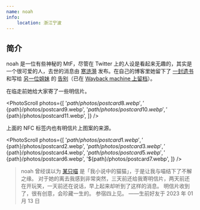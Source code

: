 ```yaml
---
name: noah
info:
    location: 浙江宁波
---
```


## 简介

noah 是一位有些神秘的 MtF，尽管在 Twitter 上的人设是看起来无趣的，其实是一个很可爱的人，去世的消息由 [寒涟漪](https://twitter.com/HANLIANYI520/status/1613697897203367938) 发布。在自己的博客里她留下了 [一封遗书](https://noname3031.one/article/rip_noah/index.html) 和写给 [另一位姐妹](https://one-among.us/profile/Anilovr) 的 [告别](https://noname3031.one/article/rip_ani/index.html)（已在 [Wayback machine 上留档](https://web.archive.org/web/20230121030916/https://noname3031.one/)）。

在临走前她给大家寄了一些明信片。

<PhotoScroll photos={[
    '${path}/photos/postcard8.webp',
    '${path}/photos/postcard9.webp',
    '${path}/photos/postcard10.webp',
    '${path}/photos/postcard11.webp',
]} />

上面的 NFC 标签内也有明信片上图案的来源。

<PhotoScroll photos={[
    '${path}/photos/postcard1.webp',
    '${path}/photos/postcard2.webp',
    '${path}/photos/postcard3.webp',
    '${path}/photos/postcard4.webp',
    '${path}/photos/postcard5.webp',
    '${path}/photos/postcard6.webp',
    '${path}/photos/postcard7.webp',
]} />

> noah 曾经误以为 [某只喵](https://one-among.us/profile/MioCardMeow) 是「我小说中的猫猫」，于是让我与喵结下了不解之缘。
> 对于她的离去我感到非常突然，三天前还给我寄明信片，两天前还在开玩笑，一天前还在说话，早上起来却听到了这样的消息。
> 明信片收到了，很有创意，会珍藏一生的。
> 参宿四上见。
> ——生前好友于 2023 年 01 月 13 日
